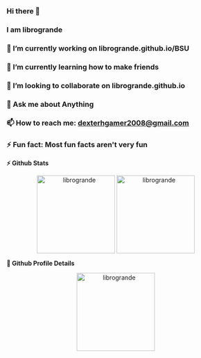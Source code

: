 ### Hi there 👋
### I am librogrande
### 🔭 I’m currently working on librogrande.github.io/BSU
### 🌱 I’m currently learning how to make friends
### 👯 I’m looking to collaborate on librogrande.github.io
### 💬 Ask me about Anything
### 📫 How to reach me: dexterhgamer2008@gmail.com
### ⚡ Fun fact: Most fun facts aren't very fun

<summary><b>⚡ Github Stats</b></summary>
<p align="center"><img height="180em" src="https://github-readme-stats.vercel.app/api?username=librogrande&hide_border=true&count_private=true&show_icons=true&theme=radical" alt="librogrande" align = "center"/>
<img height="180em" src="https://github-readme-stats.vercel.app/api/top-langs?username=librogrande&show_icons=true&locale=en&layout=compact&hide_border=true&theme=radical" alt="librogrande" align = "center"/></p>

<summary><b>🔎 Github Profile Details</b></summary>
<p align="center"><img height="180em" src="https://github-profile-summary-cards.vercel.app/api/cards/profile-details?username=librogrande&theme=github_dark" alt="librogrande" align = "center"/></p>
